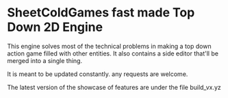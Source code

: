 # SheetColdGames fast made Top Down 2D Engine
This engine solves most of the technical problems in making a top down action game filled with other entities. It also contains a side editor that'll be merged into a single thing.

It is meant to be updated constantly. any requests are welcome.

The latest version of the showcase of features are under the file build_vx.yz
